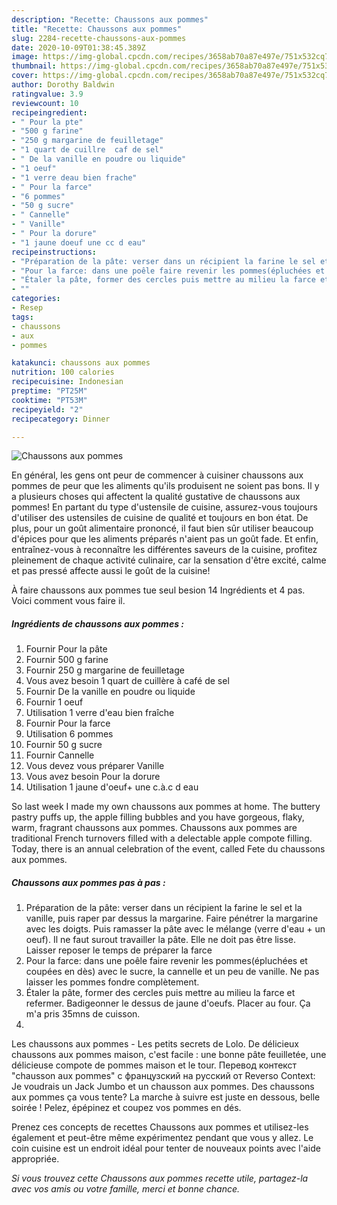 ```yaml
---
description: "Recette: Chaussons aux pommes"
title: "Recette: Chaussons aux pommes"
slug: 2284-recette-chaussons-aux-pommes
date: 2020-10-09T01:38:45.389Z
image: https://img-global.cpcdn.com/recipes/3658ab70a87e497e/751x532cq70/chaussons-aux-pommes-photo-principale-de-la-recette.jpg
thumbnail: https://img-global.cpcdn.com/recipes/3658ab70a87e497e/751x532cq70/chaussons-aux-pommes-photo-principale-de-la-recette.jpg
cover: https://img-global.cpcdn.com/recipes/3658ab70a87e497e/751x532cq70/chaussons-aux-pommes-photo-principale-de-la-recette.jpg
author: Dorothy Baldwin
ratingvalue: 3.9
reviewcount: 10
recipeingredient:
- " Pour la pte"
- "500 g farine"
- "250 g margarine de feuilletage"
- "1 quart de cuillre  caf de sel"
- " De la vanille en poudre ou liquide"
- "1 oeuf"
- "1 verre deau bien frache"
- " Pour la farce"
- "6 pommes"
- "50 g sucre"
- " Cannelle"
- " Vanille"
- " Pour la dorure"
- "1 jaune doeuf une cc d eau"
recipeinstructions:
- "Préparation de la pâte: verser dans un récipient la farine le sel et la vanille, puis raper par dessus la margarine. Faire pénétrer la margarine avec les doigts. Puis ramasser la pâte avec le mélange (verre d&#39;eau + un oeuf). Il ne faut surout travailler la pâte. Elle ne doit pas être lisse. Laisser reposer le temps de préparer la farce"
- "Pour la farce: dans une poêle faire revenir les pommes(épluchées et coupées en dès) avec le sucre, la cannelle et un peu de vanille. Ne pas laisser les pommes fondre complètement."
- "Étaler la pâte, former des cercles puis mettre au milieu la farce et refermer. Badigeonner le dessus de jaune d&#39;oeufs. Placer au four. Ça m&#39;a pris 35mns de cuisson."
- ""
categories:
- Resep
tags:
- chaussons
- aux
- pommes

katakunci: chaussons aux pommes 
nutrition: 100 calories
recipecuisine: Indonesian
preptime: "PT25M"
cooktime: "PT53M"
recipeyield: "2"
recipecategory: Dinner

---
```



![Chaussons aux pommes](https://img-global.cpcdn.com/recipes/3658ab70a87e497e/751x532cq70/chaussons-aux-pommes-photo-principale-de-la-recette.jpg)

En général, les gens ont peur de commencer à cuisiner chaussons aux pommes de peur que les aliments qu'ils produisent ne soient pas bons. Il y a plusieurs choses qui affectent la qualité gustative de chaussons aux pommes! En partant du type d'ustensile de cuisine, assurez-vous toujours d'utiliser des ustensiles de cuisine de qualité et toujours en bon état. De plus, pour un goût alimentaire prononcé, il faut bien sûr utiliser beaucoup d'épices pour que les aliments préparés n'aient pas un goût fade. Et enfin, entraînez-vous à reconnaître les différentes saveurs de la cuisine, profitez pleinement de chaque activité culinaire, car la sensation d'être excité, calme et pas pressé affecte aussi le goût de la cuisine!

<!--inarticleads1-->

À faire chaussons aux pommes tue seul besion 14 Ingrédients et 4 pas. Voici comment vous faire il.

##### Ingrédients de chaussons aux pommes :

1. Fournir  Pour la pâte
1. Fournir 500 g farine
1. Fournir 250 g margarine de feuilletage
1. Vous avez besoin 1 quart de cuillère à café de sel
1. Fournir  De la vanille en poudre ou liquide
1. Fournir 1 oeuf
1. Utilisation 1 verre d&#39;eau bien fraîche
1. Fournir  Pour la farce
1. Utilisation 6 pommes
1. Fournir 50 g sucre
1. Fournir  Cannelle
1. Vous devez vous préparer  Vanille
1. Vous avez besoin  Pour la dorure
1. Utilisation 1 jaune d&#39;oeuf+ une c.à.c d eau


So last week I made my own chaussons aux pommes at home. The buttery pastry puffs up, the apple filling bubbles and you have gorgeous, flaky, warm, fragrant chaussons aux pommes. Chaussons aux pommes are traditional French turnovers filled with a delectable apple compote filling. Today, there is an annual celebration of the event, called Fete du chaussons aux pommes. 

<!--inarticleads2-->

##### Chaussons aux pommes pas à pas :

1. Préparation de la pâte: verser dans un récipient la farine le sel et la vanille, puis raper par dessus la margarine. Faire pénétrer la margarine avec les doigts. Puis ramasser la pâte avec le mélange (verre d&#39;eau + un oeuf). Il ne faut surout travailler la pâte. Elle ne doit pas être lisse. Laisser reposer le temps de préparer la farce
1. Pour la farce: dans une poêle faire revenir les pommes(épluchées et coupées en dès) avec le sucre, la cannelle et un peu de vanille. Ne pas laisser les pommes fondre complètement.
1. Étaler la pâte, former des cercles puis mettre au milieu la farce et refermer. Badigeonner le dessus de jaune d&#39;oeufs. Placer au four. Ça m&#39;a pris 35mns de cuisson.
1. 


Les chaussons aux pommes - Les petits secrets de Lolo. De délicieux chaussons aux pommes maison, c&#39;est facile : une bonne pâte feuilletée, une délicieuse compote de pommes maison et le tour. Перевод контекст &#34;chausson aux pommes&#34; c французский на русский от Reverso Context: Je voudrais un Jack Jumbo et un chausson aux pommes. Des chaussons aux pommes ça vous tente? La marche à suivre est juste en dessous, belle soirée ! Pelez, épépinez et coupez vos pommes en dés. 

<!--inarticleads1-->

<p>
Prenez ces concepts de recettes Chaussons aux pommes et utilisez-les également et peut-être même expérimentez pendant que vous y allez. Le coin cuisine est un endroit idéal pour tenter de nouveaux points avec l'aide appropriée.
</p>

<p>
<i>Si vous trouvez cette Chaussons aux pommes recette utile, partagez-la avec vos amis ou votre famille, merci et bonne chance.</i>
</p>
